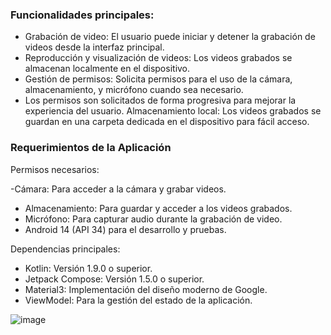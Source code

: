 ### Funcionalidades principales:

- Grabación de video: El usuario puede iniciar y detener la grabación de videos desde la interfaz principal.
- Reproducción y visualización de videos: Los videos grabados se almacenan localmente en el dispositivo.
- Gestión de permisos: Solicita permisos para el uso de la cámara, almacenamiento, y micrófono cuando sea necesario.
- Los permisos son solicitados de forma progresiva para mejorar la experiencia del usuario.
Almacenamiento local: Los videos grabados se guardan en una carpeta dedicada en el dispositivo para fácil acceso.

### Requerimientos de la Aplicación

Permisos necesarios:

-Cámara: Para acceder a la cámara y grabar videos.
- Almacenamiento: Para guardar y acceder a los videos grabados.
- Micrófono: Para capturar audio durante la grabación de video.
- Android 14 (API 34) para el desarrollo y pruebas.

Dependencias principales:

- Kotlin: Versión 1.9.0 o superior.
- Jetpack Compose: Versión 1.5.0 o superior.
- Material3: Implementación del diseño moderno de Google.
- ViewModel: Para la gestión del estado de la aplicación.


![image](https://github.com/user-attachments/assets/85947e5c-5f8b-49fc-ab8b-b68b6fe2b1e9)
